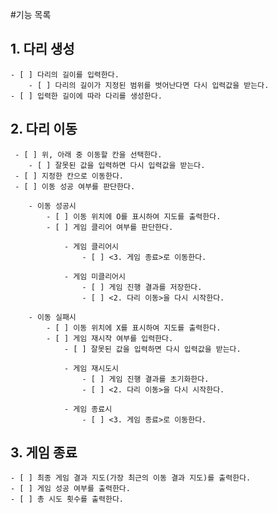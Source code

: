 #기능 목록

## 1. 다리 생성
    - [ ] 다리의 길이를 입력한다.
        - [ ] 다리의 길이가 지정된 범위를 벗어난다면 다시 입력값을 받는다.
    - [ ] 입력한 길이에 따라 다리를 생성한다.

## 2. 다리 이동
     - [ ] 위, 아래 중 이동할 칸을 선택한다.
        - [ ] 잘못된 값을 입력하면 다시 입력값을 받는다.
     - [ ] 지정한 칸으로 이동한다.
     - [ ] 이동 성공 여부를 판단한다.

        - 이동 성공시
            - [ ] 이동 위치에 O를 표시하여 지도를 출력한다.
            - [ ] 게임 클리어 여부를 판단한다.

                - 게임 클리어시
                    - [ ] <3. 게임 종료>로 이동한다.

                - 게임 미클리어시
                    - [ ] 게임 진행 결과를 저장한다.
                    - [ ] <2. 다리 이동>을 다시 시작한다.

        - 이동 실패시
            - [ ] 이동 위치에 X를 표시하여 지도를 출력한다.
            - [ ] 게임 재시작 여부를 입력한다.
                - [ ] 잘못된 값을 입력하면 다시 입력값을 받는다.

                - 게임 재시도시
                    - [ ] 게임 진행 결과를 초기화한다.
                    - [ ] <2. 다리 이동>을 다시 시작한다.

                - 게임 종료시
                    - [ ] <3. 게임 종료>로 이동한다.
## 3. 게임 종료
    - [ ] 최종 게임 결과 지도(가장 최근의 이동 결과 지도)를 출력한다.
    - [ ] 게임 성공 여부를 출력한다.
    - [ ] 총 시도 횟수를 출력한다.

    
